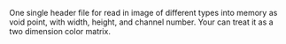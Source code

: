One single header file for read in image of different types into memory as void point, with width, height, and channel number. Your can treat it as a two dimension color matrix.
